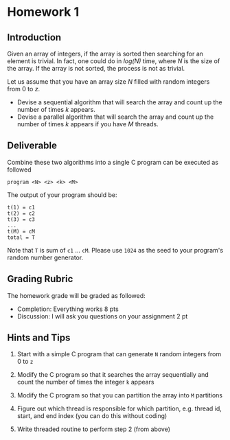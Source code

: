 # Homework 1

## Introduction

Given an array of integers, if the array is sorted then searching for an element is trivial.  In fact, one could do in _log(N)_ time, where _N_ is the size of the array.  If the array is not sorted, the process is not as trivial.

Let us assume that you have an array size _N_ filled with random integers from 0 to _z_.  
* Devise a sequential algorithm that will search the array and count up the number of times _k_ appears.  
* Devise a parallel algorithm that will search the array and count up the number of times _k_ appears if you have _M_ threads.

## Deliverable

Combine these two algorithms into a single C program can be executed as followed

```
program <N> <z> <k> <M>
```

The output of your program should be:
```
t(1) = c1
t(2) = c2
t(3) = c3
...
t(M) = cM
total = T
```

Note that `T` is sum of `c1` ... `cM`.  Please use `1024` as the seed to your program's random number generator.

## Grading Rubric

The homework grade will be graded as followed:

* Completion: Everything works 8 pts
* Discussion: I will ask you questions on your assignment 2 pt

## Hints and Tips

1. Start with a simple C program that can generate `N` random integers from 0 to `z`

2. Modify the C program so that it searches the array sequentially and count the number of times the integer `k` appears

3. Modify the C program so that you can partition the array into `M` partitions

4. Figure out which thread is responsible for which partition, e.g. thread id, start, and end index (you can do this without coding)

5. Write threaded routine to perform step 2 (from above)

